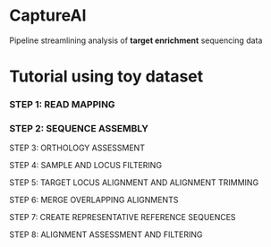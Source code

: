 # CaptureAl
Pipeline streamlining analysis of **target enrichment** sequencing data


# Tutorial using toy dataset

### STEP 1: READ MAPPING

### STEP 2: SEQUENCE ASSEMBLY

STEP 3: ORTHOLOGY ASSESSMENT

STEP 4: SAMPLE AND LOCUS FILTERING

STEP 5: TARGET LOCUS ALIGNMENT AND ALIGNMENT TRIMMING

STEP 6: MERGE OVERLAPPING ALIGNMENTS

STEP 7: CREATE REPRESENTATIVE REFERENCE SEQUENCES

STEP 8: ALIGNMENT ASSESSMENT AND FILTERING
